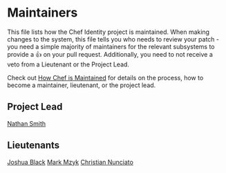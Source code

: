# Maintainers

This file lists how the Chef Identity project is maintained. When making changes
to the system, this file tells you who needs to review your patch - you need a
simple majority of maintainers for the relevant subsystems to provide a :+1: on
your pull request. Additionally, you need to not receive a veto from a
Lieutenant or the Project Lead.

Check out
[How Chef is Maintained](https://github.com/opscode/chef-rfc/blob/master/rfc030-maintenance-policy.md#how-the-project-is-maintained)
for details on the process, how to become a maintainer, lieutenant, or the
project lead.

## Project Lead

[Nathan Smith](https://github.com/smith)

## Lieutenants

[Joshua Black](https://github.com/raskchanky)
[Mark Mzyk](https://github.com/mmzyk)
[Christian Nunciato](https://github.com/cnunciato)
